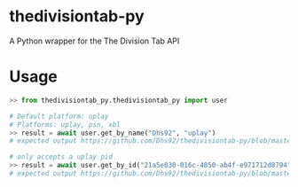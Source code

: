 # thedivisiontab-py
A Python wrapper for the The Division Tab API
# Usage
```python
>> from thedivisiontab_py.thedivisiontab_py import user

# Default platform: uplay
# Platforms: uplay, psn, xbl
>> result = await user.get_by_name("Dhs92", "uplay")
# expected output https://github.com/Dhs92/thedivisiontab-py/blob/master/examples.json#L1

# only accepts a uplay pid
>> result = await user.get_by_id("21a5e030-016c-4850-ab4f-e971712d8794")
# expected output https://github.com/Dhs92/thedivisiontab-py/blob/master/examples.json#L20
